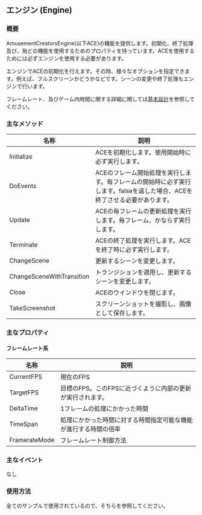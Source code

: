 ﻿## エンジン (Engine)

### 概要

AmusementCreatorsEngine(以下ACE)の機能を提供します。初期化、終了処理及び、殆どの機能を使用するためのプロパティを持っています。ACEを使用するためには必ずエンジンを使用する必要があります。

エンジンでACEの初期化を行えます。その時、様々なオプションを指定できます。例えば、フルスクリーンかどうかなどです。シーンの変更や終了処理もエンジンで行います。

フレームレート、及びゲーム内時間に関する詳細に関しては[基本設計](./BasicDesign.md)を参照してください。


### 主なメソッド

| 名称 | 説明 |
|---|---|
| Initialize | ACEを初期化します。使用開始時に必ず実行します。 |
| DoEvents | ACEのフレーム開始処理を実行します。毎フレームの開始時に必ず実行します。falseを返した場合、ACEを終了させる必要があります。 |
| Update | ACEの毎フレームの更新処理を実行します。毎フレーム、かならず実行します。 |
| Terminate | ACEの終了処理を実行します。ACEを終了時に必ず実行します。 |
| ChangeScene | 更新するシーンを変更します。 |
| ChangeSceneWithTransition | トランジションを適用し、更新するシーンを変更します。 |
| Close | ACEのウインドウを閉じます。 |
| TakeScreenshot | スクリーンショットを撮影し、画像として保存します。 |




### 主なプロパティ

#### フレームレート系

| 名称 | 説明 |
|---|---|
| CurrentFPS | 現在のFPS |
| TargetFPS | 目標のFPS。このFPSに近づくように内部の更新が実行されます。 |
| DeltaTime | 1フレームの処理にかかった時間 |
| TimeSpan | 処理にかかった時間に対する時間指定可能な機能が進行する時間の倍率 |
| FramerateMode | フレームレート制御方法 |

### 主なイベント

なし

### 使用方法

全てのサンプルで使用されているので、そちらを参照してください。
